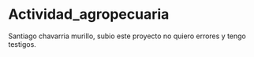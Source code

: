 # Actividad_agropecuaria

Santiago chavarria murillo, subio este proyecto no quiero errores y tengo testigos.
